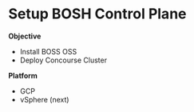 # Setup BOSH Control Plane #

**Objective**
* Install BOSS OSS
* Deploy Concourse Cluster

**Platform**
* GCP
* vSphere (next)
